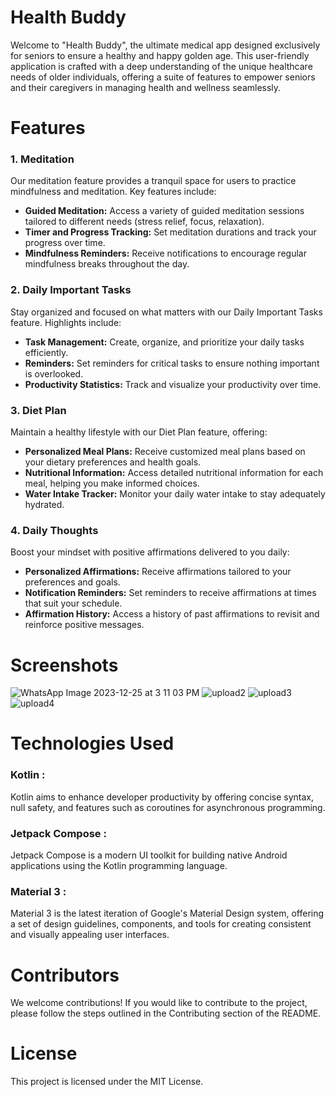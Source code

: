 # Health Buddy
Welcome to "Health Buddy", the ultimate medical app designed exclusively for seniors to ensure a healthy and happy golden age. This user-friendly application is crafted with a deep understanding of the unique healthcare needs of older individuals, offering a suite of features to empower seniors and their caregivers in managing health and wellness seamlessly.

# Features
### 1. Meditation
Our meditation feature provides a tranquil space for users to practice mindfulness and meditation. Key features include:

- **Guided Meditation:** Access a variety of guided meditation sessions tailored to different needs (stress relief, focus, relaxation).
- **Timer and Progress Tracking:** Set meditation durations and track your progress over time.
- **Mindfulness Reminders:** Receive notifications to encourage regular mindfulness breaks throughout the day.

### 2. Daily Important Tasks

Stay organized and focused on what matters with our Daily Important Tasks feature. Highlights include:

- **Task Management:** Create, organize, and prioritize your daily tasks efficiently.
- **Reminders:** Set reminders for critical tasks to ensure nothing important is overlooked.
- **Productivity Statistics:** Track and visualize your productivity over time.

### 3. Diet Plan

Maintain a healthy lifestyle with our Diet Plan feature, offering:

- **Personalized Meal Plans:** Receive customized meal plans based on your dietary preferences and health goals.
- **Nutritional Information:** Access detailed nutritional information for each meal, helping you make informed choices.
- **Water Intake Tracker:** Monitor your daily water intake to stay adequately hydrated.

### 4. Daily Thoughts

Boost your mindset with positive affirmations delivered to you daily:

- **Personalized Affirmations:** Receive affirmations tailored to your preferences and goals.
- **Notification Reminders:** Set reminders to receive affirmations at times that suit your schedule.
- **Affirmation History:** Access a history of past affirmations to revisit and reinforce positive messages.

# Screenshots
![WhatsApp Image 2023-12-25 at 3 11 03 PM](https://github.com/mansiyeole67/Kratin-Assignment/assets/88721683/47486044-b21b-4b0e-a079-ebf973b7b1b1)
![upload2](https://github.com/mansiyeole67/Kratin-Assignment/assets/88721683/bf4e3ed5-caa9-46ad-bb0f-2da39345336a)
![upload3](https://github.com/mansiyeole67/Kratin-Assignment/assets/88721683/20596ddd-3329-42c8-ad5a-1935d11dc641)
![upload4](https://github.com/mansiyeole67/Kratin-Assignment/assets/88721683/025d224a-e983-44aa-90a1-cde904de53ff)







# Technologies Used
### Kotlin : 
Kotlin aims to enhance developer productivity by offering concise syntax, null safety, and features such as coroutines for asynchronous programming.
### Jetpack Compose : 
Jetpack Compose is a modern UI toolkit for building native Android applications using the Kotlin programming language.
### Material 3 : 
Material 3 is the latest iteration of Google's Material Design system, offering a set of design guidelines, components, and tools for creating consistent and visually appealing user interfaces. 

# Contributors
We welcome contributions! If you would like to contribute to the project, please follow the steps outlined in the Contributing section of the README.

# License
This project is licensed under the MIT License.






